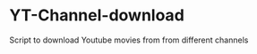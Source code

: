 YT-Channel-download
===================

Script to download Youtube movies from from different channels 
